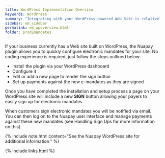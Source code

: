 ```yaml
---
title: WordPress Implementation Overview
keywords: WordPress
summary: "Integrating with your WordPress-powered Web Site is relatively straightforward and does not require any coding and is an ideal option for smaller merchants."
sidebar: em_sidebar
permalink: em_wpoverview.html
folder: prodEmandates
---
```


If your business currently has a Web site built on WordPress, the Nuapay plugin allows you to quickly configure electronic mandates for your site. No coding experience is required, just follow the steps outlined below:

* Install the plugin via your WordPress dashboard
* Configure it
* Edit or add a new page to render the sign button
* Set up payments against the new e-mandates as they are signed

Once you have completed the installation and setup process a page on your WordPress site will include a new **SIGN** button allowing your payers to easily sign up for electronic mandates.

When customers sign electronic mandates you will be notified via email. You can then log on to the Nuapay user interface and manage payments against these new mandates (see Handling Sign Ups for more information on this).


{% include note.html content="See the Nuapay WordPress site for additional information." %}



{% include links.html %}
